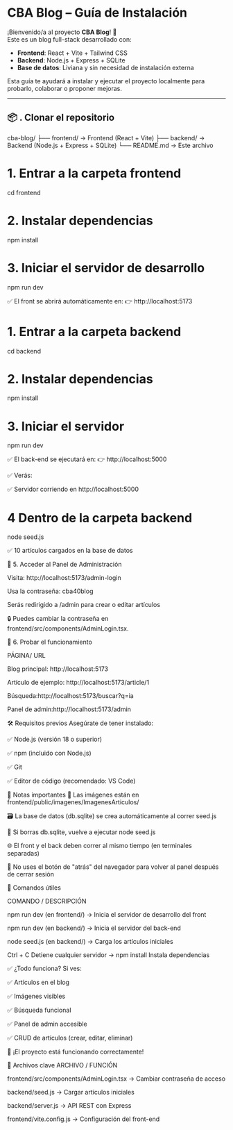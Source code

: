 # CBA Blog – Guía de Instalación

¡Bienvenido/a al proyecto **CBA Blog**! 🎉  
Este es un blog full-stack desarrollado con:
- **Frontend**: React + Vite + Tailwind CSS
- **Backend**: Node.js + Express + SQLite
- **Base de datos**: Liviana y sin necesidad de instalación externa

Esta guía te ayudará a instalar y ejecutar el proyecto localmente para probarlo, colaborar o proponer mejoras.

---

## 📦 . Clonar el repositorio


cba-blog/
├── frontend/       → Frontend (React + Vite)
├── backend/        → Backend (Node.js + Express + SQLite)
└── README.md       → Este archivo


# 1. Entrar a la carpeta frontend
cd frontend


# 2. Instalar dependencias
npm install


# 3. Iniciar el servidor de desarrollo
npm run dev

✅ El front se abrirá automáticamente en:
👉 http://localhost:5173

# 1. Entrar a la carpeta backend
cd backend

# 2. Instalar dependencias
npm install


# 3. Iniciar el servidor
npm run dev

✅ El back-end se ejecutará en: 👉 http://localhost:5000

✅ Verás: 

✅ Servidor corriendo en http://localhost:5000


# 4 Dentro de la carpeta backend
node seed.js

✅ 10 artículos cargados en la base de datos


🔐 5. Acceder al Panel de Administración

Visita: http://localhost:5173/admin-login

Usa la contraseña: cba40blog

Serás redirigido a /admin para crear o editar artículos

🔒 Puedes cambiar la contraseña en frontend/src/components/AdminLogin.tsx. 



🧪 6. Probar el funcionamiento

PÁGINA/ URL

Blog principal: http://localhost:5173

Artículo de ejemplo: http://localhost:5173/article/1

Búsqueda:http://localhost:5173/buscar?q=ia

Panel de admin:http://localhost:5173/admin

🛠 Requisitos previos
Asegúrate de tener instalado:

✅ Node.js (versión 18 o superior)

✅ npm (incluido con Node.js)

✅ Git

✅ Editor de código (recomendado: VS Code)



📝 Notas importantes
📁 Las imágenes están en frontend/public/imagenes/ImagenesArticulos/

🗃 La base de datos (db.sqlite) se crea automáticamente al correr seed.js

🔁 Si borras db.sqlite, vuelve a ejecutar node seed.js

🌐 El front y el back deben correr al mismo tiempo (en terminales separadas)

🚫 No uses el botón de "atrás" del navegador para volver al panel después de cerrar sesión



🧩 Comandos útiles

COMANDO / DESCRIPCIÓN

npm run dev (en frontend/) -> 
Inicia el servidor de desarrollo del front

npm run dev (en backend/) -> 
Inicia el servidor del back-end


node seed.js (en backend/) -> 
Carga los artículos iniciales

Ctrl + C Detiene cualquier servidor -> 
npm install Instala dependencias


✅ ¿Todo funciona? Si ves:

✅ Artículos en el blog

✅ Imágenes visibles

✅ Búsqueda funcional

✅ Panel de admin accesible

✅ CRUD de artículos (crear, editar, eliminar)



🎉 ¡El proyecto está funcionando correctamente!

📁 Archivos clave
ARCHIVO / FUNCIÓN

frontend/src/components/AdminLogin.tsx -> 
Cambiar contraseña de acceso

backend/seed.js -> 
Cargar artículos iniciales

backend/server.js -> 
API REST con Express

frontend/vite.config.js -> 
Configuración del front-end


